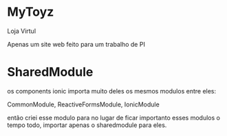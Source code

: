 # MyToyz
Loja Virtul

Apenas um site web feito para um trabalho de PI

#  SharedModule 
os components ionic importa muito deles os mesmos modulos
entre eles:

CommonModule, ReactiveFormsModule, IonicModule

então criei esse modulo para no lugar de ficar importanto esses modulos o tempo todo, importar apenas o sharedmodule para eles.
